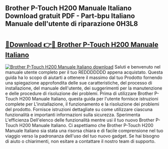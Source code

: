 ## Brother P-Touch H200 Manuale Italiano Download gratuit PDF - Part-bpu Italiano Manuale dell'utente di riparazione 0H3L8

# <h2><a href="http://dfbivmh.blite.top/?on=Brother+P-Touch+H200+Manuale+Italiano">🔗Download 👉🔴 Brother P-Touch H200 Manuale Italiano</a></h2>

[![Brother P-Touch H200 Manuale Italiano download](https://i.imgur.com/lujVjoI.png)](http://dfbivmh.blite.top/?on=Brother+P-Touch+H200+Manuale+Italiano)
Saluti e benvenuto nel manuale utente completo per il tuo REDDDDDDD appena acquistato. Questa guida ha lo scopo di aiutarti a ottenere il massimo dal tuo Prodotto fornendo una spiegazione approfondita delle sue caratteristiche, del processo di installazione, del manuale dell'utente, dei suggerimenti per la manutenzione e delle procedure di risoluzione dei problemi. Prima di utilizzare Brother P-Touch H200 Manuale Italiano, questa guida per l'utente fornisce istruzioni complete per L'installazione, il funzionamento e la risoluzione dei problemi del prodotto. Fornisce istruzioni dettagliate su come utilizzare ciascuna funzionalità e importanti informazioni sulla sicurezza. Sperimenta L'efficienza Dell'elenco delle funzionalità mentre usi il tuo nuovo Brother P-Touch H200 Manuale Italiano. Ci aspettiamo che Brother P-Touch H200 Manuale Italiano sia stata una risorsa chiara e di facile comprensione nel tuo viaggio verso la padronanza dell'uso del tuo nuovo gadget. Se hai bisogno di aiuto o chiarimenti, non esitare a contattare il nostro team di supporto.
